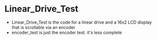 # Linear_Drive_Test
- Linear_Drive_Test is the code for a linear drive and a 16x2 LCD display that is scrollable via an encoder
- encoder_test is just the encoder test. it's less complete
